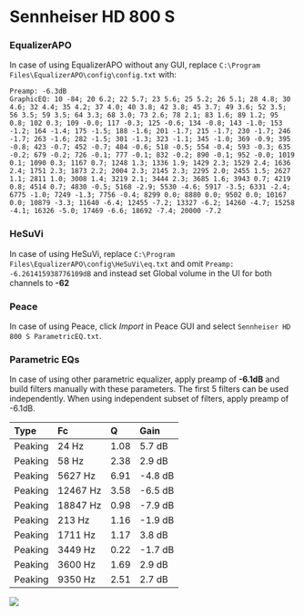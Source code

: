 # Sennheiser HD 800 S

### EqualizerAPO
In case of using EqualizerAPO without any GUI, replace `C:\Program Files\EqualizerAPO\config\config.txt`
with:
```
Preamp: -6.3dB
GraphicEQ: 10 -84; 20 6.2; 22 5.7; 23 5.6; 25 5.2; 26 5.1; 28 4.8; 30 4.6; 32 4.4; 35 4.2; 37 4.0; 40 3.8; 42 3.8; 45 3.7; 49 3.6; 52 3.5; 56 3.5; 59 3.5; 64 3.3; 68 3.0; 73 2.6; 78 2.1; 83 1.6; 89 1.2; 95 0.8; 102 0.3; 109 -0.0; 117 -0.3; 125 -0.6; 134 -0.8; 143 -1.0; 153 -1.2; 164 -1.4; 175 -1.5; 188 -1.6; 201 -1.7; 215 -1.7; 230 -1.7; 246 -1.7; 263 -1.6; 282 -1.5; 301 -1.3; 323 -1.1; 345 -1.0; 369 -0.9; 395 -0.8; 423 -0.7; 452 -0.7; 484 -0.6; 518 -0.5; 554 -0.4; 593 -0.3; 635 -0.2; 679 -0.2; 726 -0.1; 777 -0.1; 832 -0.2; 890 -0.1; 952 -0.0; 1019 0.1; 1090 0.3; 1167 0.7; 1248 1.3; 1336 1.9; 1429 2.3; 1529 2.4; 1636 2.4; 1751 2.3; 1873 2.2; 2004 2.3; 2145 2.3; 2295 2.0; 2455 1.5; 2627 1.1; 2811 1.0; 3008 1.4; 3219 2.1; 3444 2.3; 3685 1.6; 3943 0.7; 4219 0.8; 4514 0.7; 4830 -0.5; 5168 -2.9; 5530 -4.6; 5917 -3.5; 6331 -2.4; 6775 -1.0; 7249 -1.3; 7756 -0.4; 8299 0.0; 8880 0.0; 9502 0.0; 10167 0.0; 10879 -3.3; 11640 -6.4; 12455 -7.2; 13327 -6.2; 14260 -4.7; 15258 -4.1; 16326 -5.0; 17469 -6.6; 18692 -7.4; 20000 -7.2
```

### HeSuVi
In case of using HeSuVi, replace `C:\Program Files\EqualizerAPO\config\HeSuVi\eq.txt` and omit `Preamp:
-6.261415938776109dB` and instead set Global volume in the UI for both channels to **-62**

### Peace
In case of using Peace, click *Import* in Peace GUI and select `Sennheiser HD 800 S ParametricEQ.txt`.

### Parametric EQs
In case of using other parametric equalizer, apply preamp of **-6.1dB** and build filters manually
with these parameters. The first 5 filters can be used independently.
When using independent subset of filters, apply preamp of -6.1dB.

| Type    | Fc       |    Q | Gain    |
|:--------|:---------|:-----|:--------|
| Peaking | 24 Hz    | 1.08 | 5.7 dB  |
| Peaking | 58 Hz    | 2.38 | 2.9 dB  |
| Peaking | 5627 Hz  | 6.91 | -4.8 dB |
| Peaking | 12467 Hz | 3.58 | -6.5 dB |
| Peaking | 18847 Hz | 0.98 | -7.9 dB |
| Peaking | 213 Hz   | 1.16 | -1.9 dB |
| Peaking | 1711 Hz  | 1.17 | 3.8 dB  |
| Peaking | 3449 Hz  | 0.22 | -1.7 dB |
| Peaking | 3600 Hz  | 1.69 | 2.9 dB  |
| Peaking | 9350 Hz  | 2.51 | 2.7 dB  |

![](https://raw.githubusercontent.com/jaakkopasanen/AutoEq/master/results/oratory1990/harman_over-ear_2018/Sennheiser%20HD%20800%20S/Sennheiser%20HD%20800%20S.png)